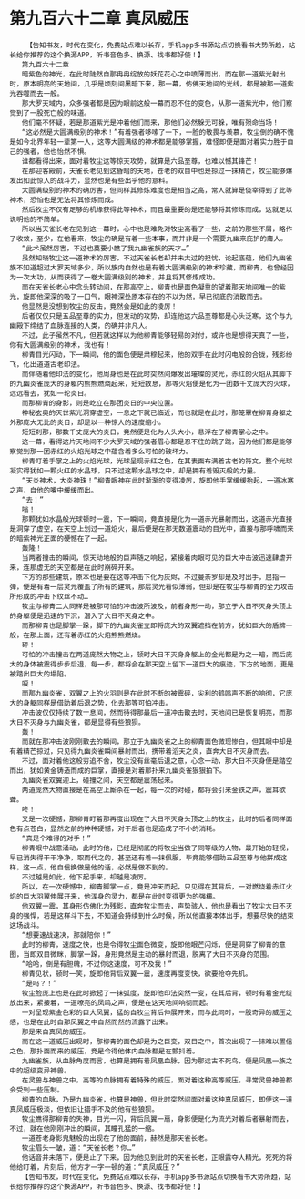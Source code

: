 # 第九百六十二章 真凤威压
        【告知书友，时代在变化，免费站点难以长存，手机app多书源站点切换看书大势所趋，站长给你推荐的这个换源APP，听书音色多、换源、找书都好使！】
       第九百六十二章
       暗紫色的神光，在此时陡然自那冉冉绽放的妖花花心之中喷薄而出，而在那一道紫光射出时，原本明亮的天地间，几乎是顷刻间黑暗下来，那一幕，仿佛天地间的光线，都是被那一道紫光吞噬而去一般。
       那大罗天域内，众多强者都是因为眼前这般一幕而忍不住的变色，从那一道紫光中，他们察觉到了一股死亡般的味道。
       他们毫不怀疑，若是那道紫光是冲着他们而来，那他们必然躲无可躲，唯有殒命当场！
       “这必然是大圆满级别的神术！”有着强者哆嗦了一下，一脸的敬畏与羡慕，牧尘倒的确不愧是如今北界年轻一辈第一人，这等大圆满级的神术都是能够掌握，难怪即便是面对着实力胜于自己的强者，他也怡然不惧。
       谁都看得出来，面对着牧尘这等惊天攻势，就算是六品至尊，也难以憾其锋芒！
       在那迎客殿前，天雀长老见到这昏暗的天地，苍老的双目中也是掠过一抹精芒，牧尘能够爆发出如此惊人的战斗力，显然也是有些出乎他的意料。
       大圆满级别的神术的确厉害，但同样其修炼难度也是相当之高，常人就算是侥幸得到了此等神术，恐怕也是无法将其修炼而成。
       然后牧尘不仅有足够的机缘获得此等神术，而且最重要的是还能够将其修炼而成，这就足以说明他的不简单。
       所以当天雀长老在见到这一幕时，心中也是难免对牧尘高看了一些，之前的那些不屑，略作了收敛，至少，在他看来，牧尘的确是有着一些本事，而并非是一个需要九幽来庇护的庸人。
       “此术虽然厉害，不过也莫要小瞧了我九幽雀族的天才…”
       虽然知晓牧尘这一道神术的厉害，不过天雀长老却并未太过的担忧，论起底蕴，他们九幽雀族不知道超过大罗天域多少，所以族内自然也是有着大圆满级别的神术珍藏，而柳青，也曾经因为一次大功，从而获得了一卷大圆满级别的神术，并且将其修炼成功。
       而在天雀长老心中念头转动间，在那高空上，柳青也是面色凝重的望着那天地间唯一的紫光，旋即他深深的吸了一口气，眼神深处原本存在的不以为然，早已彻底的消散而去。
       他显然是没想到牧尘的反击，竟然会是如此的凌厉！
       后者仅仅只是五品至尊的实力，但发动的攻势，却连他这六品至尊都是心头泛寒，这个与九幽殿下缔结了血脉连接的人类，的确并非凡人。
       不过，此子虽然不凡，但若就这样以为他柳青能够轻易的对付，或许也是想得天真了一些，你有大圆满级别的神术，我也有！
       柳青目光闪动，下一瞬间，他的面色便是肃穆起来，他的双手在此时闪电般的合拢，残影纷飞，化出道道古老印法。
       而伴随着他印法的变化，他周身也是在此时突然间爆发出璀璨的灵光，赤红的火焰从其脚下的九幽炎雀庞大的身躯内熊熊燃烧起来，短短数息，那等火焰便是化为一团数千丈庞大的火球，远远看去，犹如一轮炎日。
       而那柳青的身影，则是屹立在那团炎日的中央位置。
       神秘玄奥的灭世紫光洞穿虚空，一息之下就已临近，而也就是在此时，那笼罩在柳青身躯之外那庞大无比的炎日，却是以一种惊人的速度缩小。
       短短刹那，那数千丈庞大的炎日，竟然便是化为人头大小，悬浮在了柳青掌心之中。
       这一幕，看得这片天地间不少大罗天域的强者眉心都是忍不住的跳了跳，因为他们都是能够察觉到那一团赤红的火焰光球之中蕴含着多么可怕的破坏力。
       柳青盯着手掌之上的火焰光球，光球呈现赤红之色，在其表面布满着古老的符文，整个光球凝实得犹如一颗火红的水晶球，只不过这颗水晶球之中，却是拥有着毁灭般的力量。
       “天炎神术，大炎神珠！”柳青眼神在此时渐渐的变得凌厉，旋即他手掌缓缓抬起，一道冰寒之声，自他的嘴中缓缓而出。
       “去！”
       嗡！
       那颗犹如水晶般光球顿时一震，下一瞬间，竟直接是化为一道赤光暴射而出，这道赤光直接是洞穿了虚空，在天空上划过一道焰火，最后便是在那无数道震动的目光中，直接与那呼啸而来的暗紫神光正面的硬憾在了一起。
       轰隆！
       当两者撞击的瞬间，惊天动地般的巨声随之响起，紧接着肉眼可见的巨大冲击波迅速肆虐开来，连那虚无的天空都是在此时崩碎开来。
       下方的那些建筑，原本也是要在这等冲击下化为灰烬，不过曼荼罗却是及时出手，屈指一弹，便是有着一层灵光覆盖了所有的建筑，那层灵光看似薄弱，但却是在牧尘与柳青的全力攻击所形成的冲击下纹丝不动…
       牧尘与柳青二人同样是被那可怕的冲击波所波及，前者身形一动，那立于大日不灭身头顶上的身躯便是迅速的下沉，潜入了大日不灭身之中。
       而那柳青也是脚掌一跺，脚下的九幽炎雀立即将庞大的双翼遮挡在前方，犹如巨大的盾牌一般，在那上面，还有着赤红的火焰熊熊燃烧。
       砰！
       可怕的冲击撞击在两道庞然大物之上，顿时大日不灭身身躯上的金光都是为之一暗，而后庞大的身体被震得步步后退，每一步，都将会在那天空上留下一道巨大的痕迹，下方的地面，更是被踏出巨大的塌陷。
       唳！
       而那九幽炎雀，双翼之上的火羽则是在此时不断的被震碎，尖利的鹤鸣声不断的响彻，它庞大的身躯同样是借助着后退之势，化去那等可怕冲击。
       冲击波仅仅持续了数十息间，然而待得那最后一道冲击散去时，天地间已是恢复明亮，而那大日不灭身与九幽炎雀，都是显得有些狼狈。
       轰！
       而就在那冲击波刚刚散去的瞬间，那立于九幽炎雀之上的柳青面色微现惨白，但其眼中却是有着精芒掠过，只见得九幽炎雀瞬间暴射而出，携带着滔天之炎，直奔大日不灭身而去。
       不过，面对着他这般穷追不舍，牧尘没有丝毫后退之意，心念一动，那大日不灭身便是踏空而出，犹如黄金铸造而成的巨掌，直接是对着那扑来九幽炎雀狠狠拍下。
       九幽炎雀双翼迎上，碰撞之间，天空都是震荡起来。
       两道庞然大物直接是在高空上厮杀在一起，每一次的对碰，都将会引来金铁之声，震耳欲聋。
       咚！
       又是一次硬憾，那柳青盯着那再度出现在了大日不灭身头顶之上的牧尘，此时的后者同样面色有点苍白，显然之前的种种硬憾，对于后者也是造成了不小的消耗。
       “真是个难得的对手！”
       柳青眼中战意涌动，此时的他，已经是彻底的将牧尘当做了同等级的人物，最开始的轻视，早已消失得干干净净，取而代之的，甚至还有着一抹佩服，毕竟能够借助五品至尊与他拼成这样，这一点，他自信换做是他的话，必然是做不到的。
       不过越是如此，他下起手来，却越是凌厉。
       所以，在一次硬憾中，柳青脚掌一点，竟是冲天而起，只见得在其背后，一对燃烧着赤红火焰的巨大羽翼伸展开来，他浑身的灵力，都是在此时变得更为的强横。
       他双翼一震，其身形仿佛化为残影，直奔牧尘而去，声势骇人，他也是看出了牧尘大日不灭身的强悍，若是这样斗下去，不知道会持续到什么时候，所以他直接本体出手，想要尽快的结束这场战斗。
       “想要速战速决，那就陪你！”
       此时的柳青，速度之快，也是令得牧尘面色微变，旋即他眼芒闪烁，便是洞穿了柳青的意图，当即双目微眯，脚掌一跺，身形竟然是主动的暴射而退，脱离了大日不灭身的范围。
       “哈哈，倒是有胆魄，不过你这速度，可不及我！”
       柳青见状，顿时一笑，旋即他背后双翼一震，速度再度变快，欲要抢夺先机。
       “是吗？！”
       牧尘脸庞上也是在此时掀起了一抹弧度，旋即他印法突然一变，在其后背，顿时有着金光绽放出来，紧接着，一道嘹亮的凤鸣之声，便是在这天地间响彻而起。
       一对呈现紫金色彩的巨大凤翼，猛的自牧尘背后伸展开来，而与此同时，一股奇异的威压之感，也是在此时自那凤翼之中自然而然的流露了出来。
       那是来自真凤的威压。
       而在这一道威压出现时，那柳青的面色却是为之巨变，双目之中，首次出现了一抹难以置信之色，那扑面而来的威压，竟是令得他体内血脉都是在颤抖着。
       九幽雀族，从血脉角度而言，也算是拥有着凤凰血脉，因为那远古不死鸟，便是凤凰一族之中的超级变异神兽。
       在灵兽与神兽之中，高等的血脉拥有着特殊的威压，面对着这种高等威压，寻常灵兽神兽都会受到一些压制。
       柳青的血脉，乃是九幽炎雀，也算是神兽，但此时突然间面对着这种真凤威压，即便这一道真凤威压极淡，但依旧让措手不及的他有些狼狈。
       牧尘瞧得那柳青的失神，目光一闪，背后凤翼一扇，身影便是化为流光对着后者暴射而去，不过，就在他刚刚冲出的瞬间，其瞳孔猛的一缩。
       一道苍老身影鬼魅般的出现在了他的面前，赫然是那天雀长老。
       牧尘眉头一皱，道：“天雀长老？你…”
       他话音并未落下，便是止了下来，因为他见到此时的天雀长老，正眼露夺人精光，死死的将他给盯着，片刻后，他方才一字一顿的道：“真凤威压？”
       【告知书友，时代在变化，免费站点难以长存，手机app多书源站点切换看书大势所趋，站长给你推荐的这个换源APP，听书音色多、换源、找书都好使！】